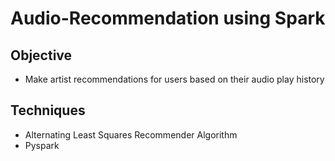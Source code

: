 # Audio-Recommendation using Spark

## Objective
  * Make artist recommendations for users based on their audio play history
  
## Techniques
  * Alternating Least Squares Recommender Algorithm
  * Pyspark
